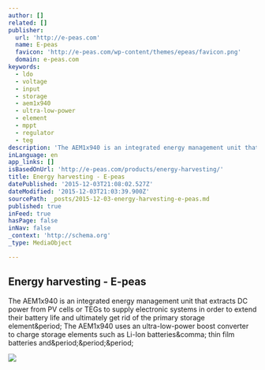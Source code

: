 ```yaml
---
author: []
related: []
publisher:
  url: 'http://e-peas.com'
  name: E-peas
  favicon: 'http://e-peas.com/wp-content/themes/epeas/favicon.png'
  domain: e-peas.com
keywords:
  - ldo
  - voltage
  - input
  - storage
  - aem1x940
  - ultra-low-power
  - element
  - mppt
  - regulator
  - teg
description: 'The AEM1x940 is an integrated energy management unit that extracts DC power from PV cells or TEGs to supply electronic systems in order to extend their battery life and ultimately get rid of the primary storage element. The AEM1x940 uses an ultra-low-power boost converter to charge storage elements such as Li-Ion batteries, thin film batteries and...'
inLanguage: en
app_links: []
isBasedOnUrl: 'http://e-peas.com/products/energy-harvesting/'
title: Energy harvesting - E-peas
datePublished: '2015-12-03T21:08:02.527Z'
dateModified: '2015-12-03T21:03:39.900Z'
sourcePath: _posts/2015-12-03-energy-harvesting-e-peas.md
published: true
inFeed: true
hasPage: false
inNav: false
_context: 'http://schema.org'
_type: MediaObject

---
```

<article style=""><h1>Energy harvesting - E-peas</h1><p>The AEM1x940 is an integrated energy management unit that extracts DC power from PV cells or TEGs to supply electronic systems in order to extend their battery life and ultimately get rid of the primary storage element&amp;period; The AEM1x940 uses an ultra-low-power boost converter to charge storage elements such as Li-Ion batteries&amp;comma; thin film batteries and&amp;period;&amp;period;&amp;period;</p><img src="http://e-peas.com/wp-content/uploads/2015/03/applicationCircuit.jpg" /></article>